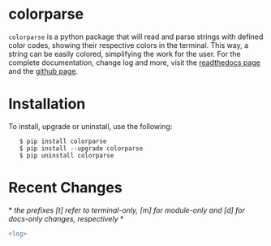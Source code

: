 # colorparse

``colorparse`` is a python package that will read and parse strings with defined color codes, showing their respective colors in the terminal. This way, a string can be easily colored, simplifying the work for the user. For the complete documentation, change log and more, visit the [readthedocs page](https://colorparse.readthedocs.io/en/latest) and the [github page](https://github.com/tubi-carrillo/colorparse).


# Installation

To install, upgrade or uninstall, use the following:

```
   $ pip install colorparse
   $ pip install --upgrade colorparse
   $ pip uninstall colorparse
```

# Recent Changes

\* *the prefixes [t] refer to terminal-only, [m] for module-only and [d] for docs-only changes, respectively* *

```diff
<log>
```
